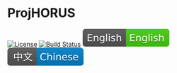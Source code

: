 # ProjHORUS
[![License](https://img.shields.io/badge/license-Apache%202-4EB1BA.svg)](https://www.apache.org/licenses/LICENSE-2.0.html)
[![Build Status](https://travis-ci.org/Jormungendr/ProjHORUS.svg?branch=master)](https://travis-ci.org/Jormungendr/ProjHORUS.svg?branch=master)
![Language](projhorus/static/image/english.svg)
![Language](projhorus/static/image/chinese.svg)